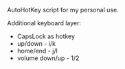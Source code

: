 AutoHotKey script for my personal use.  

Additional keyboard layer:  
- CapsLock as hotkey  
- up/down - i/k   
- home/end - j/l    
- volume down/up - 1/2  




